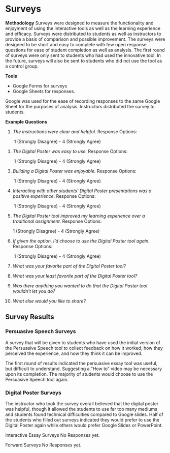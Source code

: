 

# Surveys

 **Methodology**
Surveys were designed to measure the functionality and enjoyment of using the interactive tools as well as the learning experience and efficacy. Surveys were distributed to students as well as instructors to provide a basis of comparison and possible improvement. The surveys were designed to be short and easy to complete with few open response questions for ease of student completion as well as analysis. The first round of surveys were only sent to students who had used the innovative tool. In the future, surveys will also be sent to students who did not use the tool as a control group.

**Tools**
* Google Forms for surveys
* Google Sheets for responses.

Google was used for the ease of recording responses to the same Google Sheet for the purposes of analysis. Instructors distributed the survey to students.



 **Example Questions**

1. *The instructions were clear and helpful.*
Response Options:

&nbsp;&nbsp;&nbsp;&nbsp;&nbsp;&nbsp; 1 (Strongly Disagree) - 4 (Strongly Agree)



1. *The Digital Poster was easy to use.*
Response Options:

&nbsp;&nbsp;&nbsp;&nbsp;&nbsp;&nbsp;  1 (Strongly Disagree) - 4 (Strongly Agree)



3. *Building a Digital Poster was enjoyable.*
Response Options:

&nbsp;&nbsp;&nbsp;&nbsp;&nbsp;&nbsp; 1 (Strongly Disagree) - 4 (Strongly Agree)



4. *Interacting with other students’ Digital Poster presentations was a positive experience.*
Response Options:

&nbsp;&nbsp;&nbsp;&nbsp;&nbsp;&nbsp;  1 (Strongly Disagree) - 4 (Strongly Agree)


5. *The Digital Poster tool improved my learning experience over a traditional assignment.*
Response Options:

&nbsp;&nbsp;&nbsp;&nbsp;&nbsp;&nbsp;1 (Strongly Disagree) - 4 (Strongly Agree)



6. *If given the option, I’d choose to use the Digital Poster tool again.*
Response Options:

&nbsp;&nbsp;&nbsp;&nbsp;&nbsp;&nbsp; 1 (Strongly Disagree) - 4 (Strongly Agree)

7. *What was your favorite part of the Digital Poster tool?*
&nbsp;&nbsp;&nbsp;&nbsp;&nbsp;&nbsp;

8. *What was your least favorite part of the Digital Poster tool?*
&nbsp;&nbsp;&nbsp;&nbsp;&nbsp;&nbsp;
9.  *Was there anything you wanted to do that the Digital Poster tool wouldn’t let you do?*
&nbsp;&nbsp;&nbsp;&nbsp;&nbsp;&nbsp;
10.  *What else would you like to share?*



## Survey Results

 ### Persuasive Speech Surveys

A survey that will be given to students who have used the initial version of the Persuasive Speech tool to collect feedback on how it worked, how they perceived the experience, and how they think it can be improved.

The first round of results indicated the persuasive essay tool was useful, but difficult to understand. Suggesting a “How to” video may be necessary upon its completion. The majority of students would choose to use the Persuasive Speech tool again.

### Digital Poster Surveys

The instructor who took the survey overall believed that the digital poster was helpful, though it allowed the students to use far too many mediums and students found technical difficulties compared to Google slides. Half of the students who filled out surveys indicated they would prefer to use the Digital Poster again while others would prefer Google Slides or PowerPoint.

Interactive Essay Surveys
No Responses yet.

 Forward Surveys
No Responses yet.